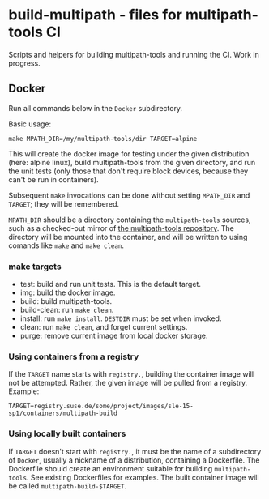 # build-multipath - files for multipath-tools CI

Scripts and helpers for building multipath-tools and running the CI.
Work in progress.

## Docker

Run all commands below in the `Docker` subdirectory.

Basic usage:

	make MPATH_DIR=/my/multipath-tools/dir TARGET=alpine

This will create the docker image for testing under the given distribution
(here: alpine linux), build multipath-tools from the given directory,
and run the unit tests (only those that don't require block devices, because
they can't be run in containers).

Subsequent `make` invocations can be done without setting `MPATH_DIR` and
`TARGET`; they will be remembered.

`MPATH_DIR` should be a directory containing the `multipath-tools` sources,
such as a checked-out mirror of
[the multipath-tools repository](https://github.com/openSUSE/multipath-tools).
The directory will be mounted into the container, and will be written to
using comands like `make` and `make clean`.

### make targets

 * test: build and run unit tests. This is the default target.
 * img: build the docker image.
 * build: build multipath-tools.
 * build-clean: run `make clean`.
 * install: run `make install`. `DESTDIR` must be set when invoked.
 * clean: run `make clean`, and forget current settings.
 * purge: remove current image from local docker storage.

### Using containers from a registry

If the `TARGET` name starts with `registry.`, building the container image
will not be attempted. Rather, the given image will be pulled from a registry.
Example:

    TARGET=registry.suse.de/some/project/images/sle-15-sp1/containers/multipath-build

### Using locally built containers

If `TARGET` doesn't start with `registry.`, it must be the name of a
subdirectory of `Docker`, usually a nickname of a distribution, containing
a Dockerfile. The Dockerfile should create an environment suitable for
building `multipath-tools`. See existing Dockerfiles for examples.
The built container image will be called `multipath-build-$TARGET`.
